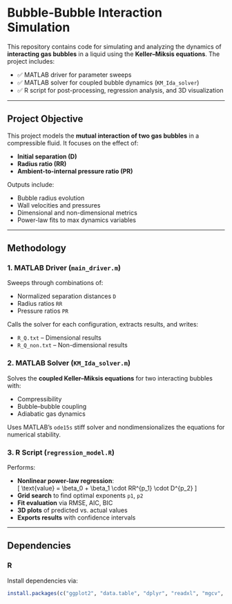 # Bubble-Bubble Interaction Simulation

This repository contains code for simulating and analyzing the dynamics of **interacting gas bubbles** in a liquid using the **Keller–Miksis equations**. The project includes:

- ✅ MATLAB driver for parameter sweeps
- ✅ MATLAB solver for coupled bubble dynamics (`KM_Ida_solver`)
- ✅ R script for post-processing, regression analysis, and 3D visualization


---

## Project Objective

This project models the **mutual interaction of two gas bubbles** in a compressible fluid. It focuses on the effect of:
- **Initial separation (D)**
- **Radius ratio (RR)**
- **Ambient-to-internal pressure ratio (PR)**

Outputs include:
- Bubble radius evolution
- Wall velocities and pressures
- Dimensional and non-dimensional metrics
- Power-law fits to max dynamics variables

---

## Methodology

### 1. MATLAB Driver (`main_driver.m`)
Sweeps through combinations of:
- Normalized separation distances `D`
- Radius ratios `RR`
- Pressure ratios `PR`

Calls the solver for each configuration, extracts results, and writes:
- `R_Q.txt` – Dimensional results
- `R_Q_non.txt` – Non-dimensional results

### 2. MATLAB Solver (`KM_Ida_solver.m`)
Solves the **coupled Keller–Miksis equations** for two interacting bubbles with:
- Compressibility
- Bubble–bubble coupling
- Adiabatic gas dynamics

Uses MATLAB’s `ode15s` stiff solver and nondimensionalizes the equations for numerical stability.

### 3. R Script (`regression_model.R`)
Performs:
- **Nonlinear power-law regression**:  
  \[
  \text{value} = \beta_0 + \beta_1 \cdot RR^{p_1} \cdot D^{p_2}
  \]
- **Grid search** to find optimal exponents `p1`, `p2`
- **Fit evaluation** via RMSE, AIC, BIC
- **3D plots** of predicted vs. actual values
- **Exports results** with confidence intervals

---

## Dependencies

### R
Install dependencies via:

```r
install.packages(c("ggplot2", "data.table", "dplyr", "readxl", "mgcv", "MASS", "plotly", "reshape2"))

